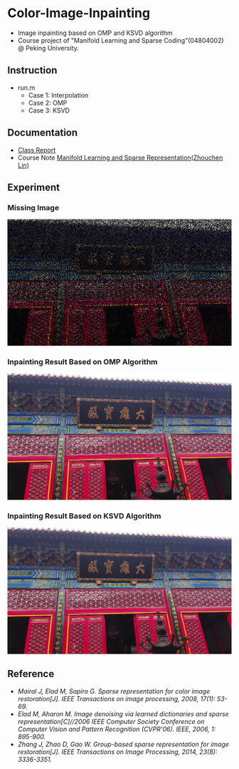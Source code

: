 # Color-Image-Inpainting
- Image inpainting based on OMP and KSVD algorithm
- Course project of "Manifold Learning and Sparse Coding"(04804002) @ Peking University.

## Instruction

- run.m
  - Case 1: Interpolation 
  - Case 2: OMP
  - Case 3: KSVD

## Documentation

- [Class Report](report_inpainting.pdf)
- Course Note  [Manifold Learning and Sparse Representation(Zhouchen Lin)](http://www.cis.pku.edu.cn/faculty/vision/zlin/Courses/ML&SR/Manifold_Learning.pdf)

## Experiment

### Missing Image
![Missing Image](Test_Fig2_Missing.png)

### Inpainting Result Based on OMP Algorithm
![Inpainting Result Based on OMP Algorithm](Test2_OMP_Result_0.001_.png)

### Inpainting Result Based on KSVD Algorithm
![Inpainting Result Based on KSVD Algorithm](Test3_KSVD_Result_iter_25.png)

## Reference
- *Mairal J, Elad M, Sapiro G. Sparse representation for color image restoration[J]. IEEE Transactions on image processing, 2008, 17(1): 53-69.*
- *Elad M, Aharon M. Image denoising via learned dictionaries and sparse representation[C]//2006 IEEE Computer Society Conference on Computer Vision and Pattern Recognition (CVPR'06). IEEE, 2006, 1: 895-900.*
- *Zhang J, Zhao D, Gao W. Group-based sparse representation for image restoration[J]. IEEE Transactions on Image Processing, 2014, 23(8): 3336-3351.*

